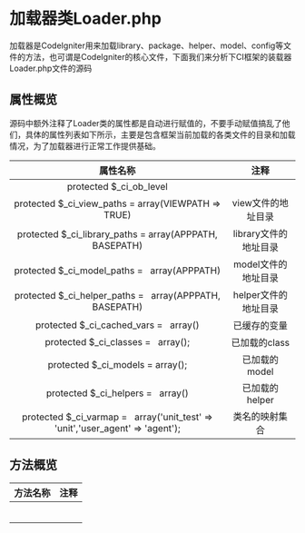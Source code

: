 # 加载器类Loader.php
加载器是CodeIgniter用来加载library、package、helper、model、config等文件的方法，也可谓是CodeIgniter的核心文件，下面我们来分析下CI框架的装载器Loader.php文件的源码
## 属性概览
源码中额外注释了Loader类的属性都是自动进行赋值的，不要手动赋值搞乱了他们，具体的属性列表如下所示，主要是包含框架当前加载的各类文件的目录和加载情况，为了加载器进行正常工作提供基础。

|属性名称|注释|
|:-----:|:----:|
|protected $_ci_ob_level||
|protected $_ci_view_paths = array(VIEWPATH => TRUE)|view文件的地址目录|
|protected $_ci_library_paths =  array(APPPATH, BASEPATH)|library文件的地址目录|
|protected $_ci_model_paths =    array(APPPATH)|model文件的地址目录|
|protected $_ci_helper_paths =   array(APPPATH, BASEPATH)|helper文件的地址目录|
|protected $_ci_cached_vars =    array()|已缓存的变量|
|protected $_ci_classes =    array();|已加载的class|
|protected $_ci_models = array();|已加载的model|
|protected $_ci_helpers =    array()|已加载的helper|
|protected $_ci_varmap =    array('unit_test' => 'unit','user_agent' => 'agent');|类名的映射集合|

## 方法概览
|方法名称|注释|
|:-----:|:----:|
|||
|||
|||
|||
|||
|||
